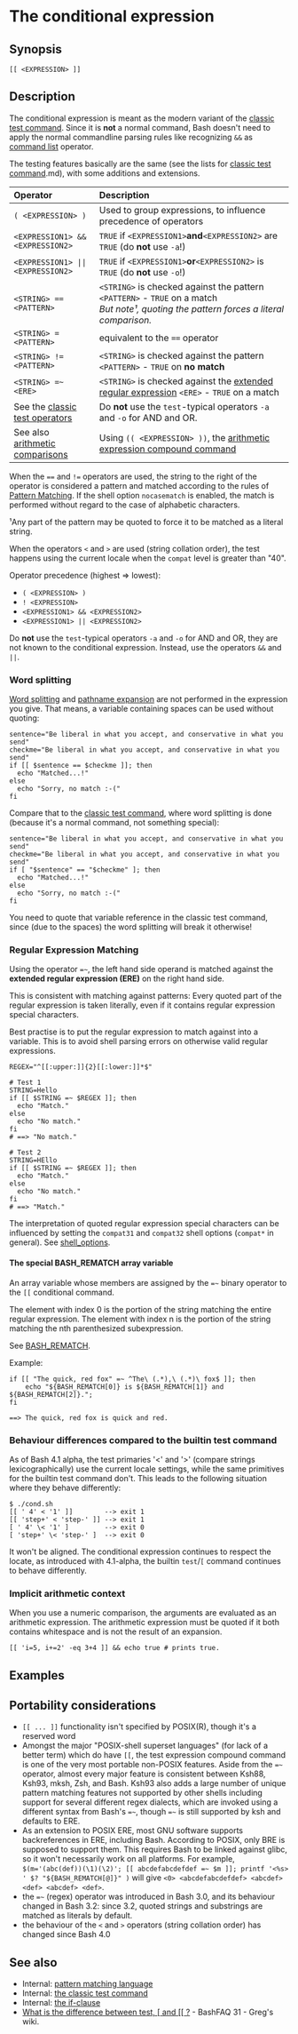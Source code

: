 # The conditional expression

## Synopsis

    [[ <EXPRESSION> ]]

## Description

The conditional expression is meant as the modern variant of the
[classic test command](../../commands/classictest.md). Since it is **not** a
normal command, Bash doesn't need to apply the normal commandline
parsing rules like recognizing `&&` as [command
list](../../syntax/basicgrammar#lists.md) operator.

The testing features basically are the same (see the lists for [classic
test command](../../commands/classictest).md), with some additions and
extensions.

<table>
<thead>
<tr class="header">
<th style="text-align: left;">Operator</th>
<th style="text-align: left;">Description</th>
</tr>
</thead>
<tbody>
<tr class="odd">
<td style="text-align: left;"><code>( &lt;EXPRESSION&gt; )</code></td>
<td style="text-align: left;">Used to group expressions, to influence
precedence of operators</td>
</tr>
<tr class="even">
<td
style="text-align: left;"><code>&lt;EXPRESSION1&gt; &amp;&amp; &lt;EXPRESSION2&gt;</code></td>
<td style="text-align: left;"><code>TRUE</code> if
<code>&lt;EXPRESSION1&gt;</code><strong>and</strong><code>&lt;EXPRESSION2&gt;</code>
are <code>TRUE</code> (do <strong>not</strong> use
<code>-a</code>!)</td>
</tr>
<tr class="odd">
<td
style="text-align: left;"><code>&lt;EXPRESSION1&gt; || &lt;EXPRESSION2&gt;</code></td>
<td style="text-align: left;"><code>TRUE</code> if
<code>&lt;EXPRESSION1&gt;</code><strong>or</strong><code>&lt;EXPRESSION2&gt;</code>
is <code>TRUE</code> (do <strong>not</strong> use <code>-o</code>!)</td>
</tr>
<tr class="even">
<td
style="text-align: left;"><code>&lt;STRING&gt; == &lt;PATTERN&gt;</code></td>
<td style="text-align: left;"><code>&lt;STRING&gt;</code> is checked
against the pattern <code>&lt;PATTERN&gt;</code> - <code>TRUE</code> on
a match<br />
<em>But note¹, quoting the pattern forces a literal
comparison.</em></td>
</tr>
<tr class="odd">
<td
style="text-align: left;"><code>&lt;STRING&gt; = &lt;PATTERN&gt;</code></td>
<td style="text-align: left;">equivalent to the <code>==</code>
operator</td>
</tr>
<tr class="even">
<td
style="text-align: left;"><code>&lt;STRING&gt; != &lt;PATTERN&gt;</code></td>
<td style="text-align: left;"><code>&lt;STRING&gt;</code> is checked
against the pattern <code>&lt;PATTERN&gt;</code> - <code>TRUE</code> on
<strong>no match</strong></td>
</tr>
<tr class="odd">
<td
style="text-align: left;"><code>&lt;STRING&gt; =~ &lt;ERE&gt;</code></td>
<td style="text-align: left;"><code>&lt;STRING&gt;</code> is checked
against the <a
href="https://en.wikipedia.org/wiki/Regular_expression#POSIX_extended">extended
regular expression</a> <code>&lt;ERE&gt;</code> - <code>TRUE</code> on a
match</td>
</tr>
<tr class="even">
<td style="text-align: left;">See the <a
href="../../commands/classictest#file_tests">classic test operators</a></td>
<td style="text-align: left;">Do <strong>not</strong> use the
<code>test</code>-typical operators <code>-a</code> and <code>-o</code>
for AND and OR.</td>
</tr>
<tr class="odd">
<td style="text-align: left;">See also <a
href="../../syntax/arith_expr#comparisons">arithmetic comparisons</a></td>
<td style="text-align: left;">Using
<code>(( &lt;EXPRESSION&gt; ))</code>, the <a
href="../../syntax/ccmd/arithmetic_eval">arithmetic expression compound
command</a></td>
</tr>
</tbody>
</table>

When the `==` and `!=` operators are used, the string to the right of
the operator is considered a pattern and matched according to the rules
of [Pattern Matching](../../syntax/pattern.md). If the shell option
`nocasematch` is enabled, the match is performed without regard to the
case of alphabetic characters.

¹Any part of the pattern may be quoted to force it to be matched as a
literal string.

When the operators `<` and `>` are used (string collation order), the
test happens using the current locale when the `compat` level is greater
than "40".

Operator precedence (highest =\> lowest):

- `( <EXPRESSION> )`
- `! <EXPRESSION>`
- `<EXPRESSION1> && <EXPRESSION2>`
- `<EXPRESSION1> || <EXPRESSION2>`

Do **not** use the `test`-typical operators `-a` and `-o` for AND and
OR, they are not known to the conditional expression. Instead, use the
operators `&&` and `||`.

### Word splitting

[Word splitting](../../syntax/expansion/wordsplit.md) and [pathname
expansion](../../syntax/expansion/globs.md) are not performed in the expression
you give. That means, a variable containing spaces can be used without
quoting:

    sentence="Be liberal in what you accept, and conservative in what you send"
    checkme="Be liberal in what you accept, and conservative in what you send"
    if [[ $sentence == $checkme ]]; then
      echo "Matched...!"
    else
      echo "Sorry, no match :-("
    fi

Compare that to the [classic test command](../../commands/classictest.md), where
word splitting is done (because it's a normal command, not something
special):

    sentence="Be liberal in what you accept, and conservative in what you send"
    checkme="Be liberal in what you accept, and conservative in what you send"
    if [ "$sentence" == "$checkme" ]; then
      echo "Matched...!"
    else
      echo "Sorry, no match :-("
    fi

You need to quote that variable reference in the classic test command,
since (due to the spaces) the word splitting will break it otherwise!

### Regular Expression Matching

Using the operator `=~`, the left hand side operand is matched against
the **extended regular expression (ERE)** on the right hand side.

This is consistent with matching against patterns: Every quoted part of
the regular expression is taken literally, even if it contains regular
expression special characters.

Best practise is to put the regular expression to match against into a
variable. This is to avoid shell parsing errors on otherwise valid
regular expressions.

    REGEX="^[[:upper:]]{2}[[:lower:]]*$"

    # Test 1
    STRING=Hello
    if [[ $STRING =~ $REGEX ]]; then
      echo "Match."
    else
      echo "No match."
    fi
    # ==> "No match."

    # Test 2
    STRING=HEllo
    if [[ $STRING =~ $REGEX ]]; then
      echo "Match."
    else
      echo "No match."
    fi
    # ==> "Match."

The interpretation of quoted regular expression special characters can
be influenced by setting the `compat31` and `compat32` shell options
(`compat*` in general). See [shell_options](../../internals/shell_options.md).

#### The special BASH_REMATCH array variable

An array variable whose members are assigned by the `=~` binary operator
to the `[[` conditional command.

The element with index 0 is the portion of the string matching the
entire regular expression. The element with index n is the portion of
the string matching the nth parenthesized subexpression.

See [BASH_REMATCH](syntax/shellvars#bash_rematch).

Example:

    if [[ "The quick, red fox" =~ ^The\ (.*),\ (.*)\ fox$ ]]; then
        echo "${BASH_REMATCH[0]} is ${BASH_REMATCH[1]} and ${BASH_REMATCH[2]}.";
    fi

    ==> The quick, red fox is quick and red.

### Behaviour differences compared to the builtin test command

As of Bash 4.1 alpha, the test primaries '\<' and '\>' (compare strings
lexicographically) use the current locale settings, while the same
primitives for the builtin test command don't. This leads to the
following situation where they behave differently:

    $ ./cond.sh
    [[ ' 4' < '1' ]]        --> exit 1
    [[ 'step+' < 'step-' ]] --> exit 1
    [ ' 4' \< '1' ]         --> exit 0
    [ 'step+' \< 'step-' ]  --> exit 0

It won't be aligned. The conditional expression continues to respect the
locate, as introduced with 4.1-alpha, the builtin `test`/`[` command
continues to behave differently.

### Implicit arithmetic context

When you use a numeric comparison, the arguments are evaluated as an
arithmetic expression. The arithmetic expression must be quoted if it
both contains whitespace and is not the result of an expansion.

    [[ 'i=5, i+=2' -eq 3+4 ]] && echo true # prints true.

## Examples

## Portability considerations

- `[[ ... ]]` functionality isn't specified by POSIX(R), though it's a
  reserved word
- Amongst the major "POSIX-shell superset languages" (for lack of a
  better term) which do have `[[`, the test expression compound command
  is one of the very most portable non-POSIX features. Aside from the
  `=~` operator, almost every major feature is consistent between Ksh88,
  Ksh93, mksh, Zsh, and Bash. Ksh93 also adds a large number of unique
  pattern matching features not supported by other shells including
  support for several different regex dialects, which are invoked using
  a different syntax from Bash's `=~`, though `=~` is still supported by
  ksh and defaults to ERE.
- As an extension to POSIX ERE, most GNU software supports
  backreferences in ERE, including Bash. According to POSIX, only BRE is
  supposed to support them. This requires Bash to be linked against
  glibc, so it won't necessarily work on all platforms. For example,
  `$(m='(abc(def))(\1)(\2)'; [[ abcdefabcdefdef =~ $m ]]; printf '<%s> ' $? "${BASH_REMATCH[@]}" )`
  will give `<0> <abcdefabcdefdef> <abcdef> <def> <abcdef> <def>`.
- the `=~` (regex) operator was introduced in Bash 3.0, and its
  behaviour changed in Bash 3.2: since 3.2, quoted strings and
  substrings are matched as literals by default.
- the behaviour of the `<` and `>` operators (string collation order)
  has changed since Bash 4.0

## See also

- Internal: [pattern matching language](../../syntax/pattern.md)
- Internal: [the classic test command](../../commands/classictest.md)
- Internal: [the if-clause](../../syntax/ccmd/if_clause.md)
- [What is the difference between test, \[ and \[\[
  ?](http://mywiki.wooledge.org/BashFAQ/031) - BashFAQ 31 - Greg's wiki.
